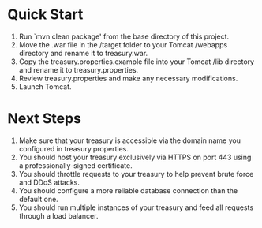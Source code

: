 Quick Start
===========

1. Run `mvn clean package' from the base directory of this project.
2. Move the .war file in the /target folder to your Tomcat /webapps directory and rename it to treasury.war.
3. Copy the treasury.properties.example file into your Tomcat /lib directory and rename it to treasury.properties.
4. Review treasury.properties and make any necessary modifications.
5. Launch Tomcat.

Next Steps
==========

1. Make sure that your treasury is accessible via the domain name you configured in treasury.properties.
2. You should host your treasury exclusively via HTTPS on port 443 using a professionally-signed certificate.
3. You should throttle requests to your treasury to help prevent brute force and DDoS attacks.
4. You should configure a more reliable database connection than the default one.
5. You should run multiple instances of your treasury and feed all requests through a load balancer.
